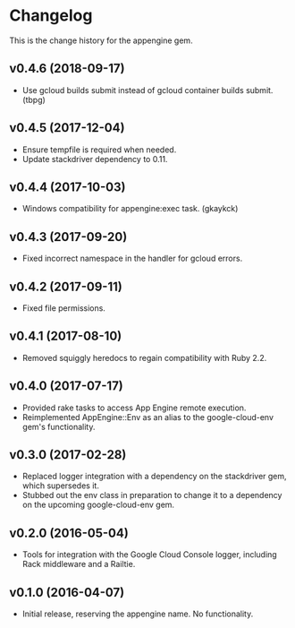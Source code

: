 # Changelog

This is the change history for the appengine gem.

## v0.4.6 (2018-09-17)

*   Use gcloud builds submit instead of gcloud container builds submit. (tbpg)

## v0.4.5 (2017-12-04)

*   Ensure tempfile is required when needed.
*   Update stackdriver dependency to 0.11.

## v0.4.4 (2017-10-03)

*   Windows compatibility for appengine:exec task. (gkaykck)

## v0.4.3 (2017-09-20)

*   Fixed incorrect namespace in the handler for gcloud errors.

## v0.4.2 (2017-09-11)

*   Fixed file permissions.

## v0.4.1 (2017-08-10)

*   Removed squiggly heredocs to regain compatibility with Ruby 2.2.

## v0.4.0 (2017-07-17)

*   Provided rake tasks to access App Engine remote execution.
*   Reimplemented AppEngine::Env as an alias to the google-cloud-env gem's
    functionality.

## v0.3.0 (2017-02-28)

*   Replaced logger integration with a dependency on the stackdriver gem,
    which supersedes it.
*   Stubbed out the env class in preparation to change it to a dependency
    on the upcoming google-cloud-env gem.

## v0.2.0 (2016-05-04)

*   Tools for integration with the Google Cloud Console logger, including
    Rack middleware and a Railtie.

## v0.1.0 (2016-04-07)

*   Initial release, reserving the appengine name. No functionality.
